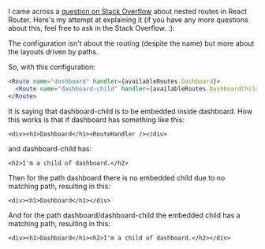 I came across a [question on Stack Overflow](http://stackoverflow.com/questions/27612765/nested-routes-in-react-router/27670456#27670456) about nested routes in React Router.  Here's my attempt at explaining it (if you have any more questions about this, feel free to ask in the Stack Overflow. :):

The configuration isn't about the routing (despite the name) but more about the layouts driven by paths.

So, with this configuration:

```jsx
<Route name="dashboard" handler={availableRoutes.Dashboard}>
  <Route name="dashboard-child" handler={availableRoutes.DashboardChild} />
</Route>
```

It is saying that dashboard-child is to be embedded inside dashboard. How this works is that if dashboard has something like this:

`<div><h1>Dashboard</h1><RouteHandler /></div>`

and dashboard-child has:

`<h2>I'm a child of dashboard.</h2>`

Then for the path dashboard there is no embedded child due to no matching path, resulting in this:

`<div><h1>Dashboard</h1></div>`

And for the path dashboard/dashboard-child the embedded child has a matching path, resulting in this:

`<div><h1>Dashboard</h1><h2>I'm a child of dashboard.</h2></div>`